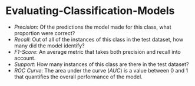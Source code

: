 # Evaluating-Classification-Models

* *Precision*: Of the predictions the model made for this class, what proportion were correct?
* *Recall*: Out of all of the instances of this class in the test dataset, how many did the model identify?
* *F1-Score*: An average metric that takes both precision and recall into account.
* *Support*: How many instances of this class are there in the test dataset?
*  *ROC Curve*: The area under the curve (*AUC*) is a value between 0 and 1 that quantifies the overall performance of the model.
